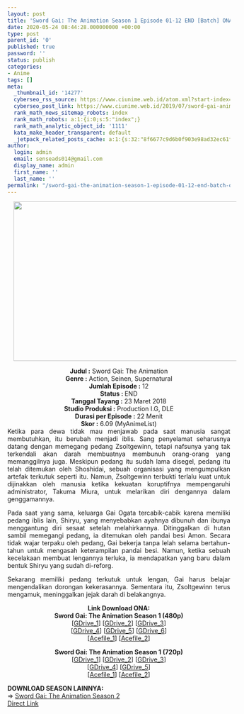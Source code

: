 ```yaml
---
layout: post
title: 'Sword Gai: The Animation Season 1 Episode 01-12 END [Batch] ONA Subtitle Indonesia'
date: 2020-05-24 08:44:28.000000000 +00:00
type: post
parent_id: '0'
published: true
password: ''
status: publish
categories:
- Anime
tags: []
meta:
  _thumbnail_id: '14277'
  cyberseo_rss_source: https://www.ciunime.web.id/atom.xml?start-index=451&max-results=150
  cyberseo_post_link: https://www.ciunime.web.id/2019/07/sword-gai-animation-episode-01-12-end.html
  rank_math_news_sitemap_robots: index
  rank_math_robots: a:1:{i:0;s:5:"index";}
  rank_math_analytic_object_id: '1111'
  kata_make_header_transparent: default
  _jetpack_related_posts_cache: a:1:{s:32:"8f6677c9d6b0f903e98ad32ec61f8deb";a:2:{s:7:"expires";i:1644856604;s:7:"payload";a:0:{}}}
author:
  login: admin
  email: senseads014@gmail.com
  display_name: admin
  first_name: ''
  last_name: ''
permalink: "/sword-gai-the-animation-season-1-episode-01-12-end-batch-ona-subtitle-indonesia/"
---
```

<div class="separator" style="clear: both; text-align: center;"><a href="https://1.bp.blogspot.com/-ml70RJ1lwHM/XTMWF_odk_I/AAAAAAAAcNo/uvBibMD6X98Qm5XnXNi2JD9JLrNXDqyrgCLcBGAs/s1600/Sword%2BGai%2B-%2BThe%2BAnimation.jpg" imageanchor="1" style="margin-left: 1em; margin-right: 1em;"><img border="0" data-original-height="720" data-original-width="1280" height="360" src="{{ site.baseurl }}/assets/2020/05/Sword%2BGai%2B-%2BThe%2BAnimation.jpg" width="640" /></a></div>
<p>
<div style="text-align: center;"><b>Judul</b><b><b> </b>:</b> Sword Gai: The Animation</div>
<div style="text-align: center;"><b><b>Genre :</b></b> Action, Seinen, Supernatural</div>
<div style="text-align: center;"><b>Jumlah Episode :</b> 12<br /><b>Status :&nbsp;</b>END<br /><b>Tanggal Tayang :</b> 23 Maret 2018<br /><b>Studio Produksi :</b> Production I.G, DLE<br /><b>Durasi per Episode :</b> 22 Menit</div>
<div style="text-align: center;"><b>Skor :</b> 6.09 (MyAnimeList)</div>
<div style="text-align: center;"></div>
<div style="text-align: justify;">Ketika para dewa tidak mau menjawab pada saat manusia sangat membutuhkan, itu berubah menjadi iblis. Sang penyelamat seharusnya datang dengan memegang pedang Zsoltgewinn, tetapi nafsunya yang tak terkendali akan darah membuatnya membunuh orang-orang yang memanggilnya juga. Meskipun pedang itu sudah lama disegel, pedang itu telah ditemukan oleh Shoshidai, sebuah organisasi yang mengumpulkan artefak terkutuk seperti itu. Namun, Zsoltgewinn terbukti terlalu kuat untuk dijinakkan oleh manusia ketika kekuatan koruptifnya mempengaruhi administrator, Takuma Miura, untuk melarikan diri dengannya dalam genggamannya.</p>
<p>Pada saat yang sama, keluarga Gai Ogata tercabik-cabik karena memiliki pedang iblis lain, Shiryu, yang menyebabkan ayahnya dibunuh dan ibunya menggantung diri sesaat setelah melahirkannya. Ditinggalkan di hutan sambil memegangi pedang, ia ditemukan oleh pandai besi Amon. Secara tidak wajar terpaku oleh pedang, Gai bekerja tanpa lelah selama bertahun-tahun untuk mengasah keterampilan pandai besi. Namun, ketika sebuah kecelakaan membuat lengannya terluka, ia mendapatkan yang baru dalam bentuk Shiryu yang sudah di-reforg.</p>
<p>Sekarang memiliki pedang terkutuk untuk lengan, Gai harus belajar mengendalikan dorongan kekerasannya. Sementara itu, Zsoltgewinn terus mengamuk, meninggalkan jejak darah di belakangnya.</p></div>
<div style="text-align: justify;"></div>
<div style="text-align: justify;"></div>
<div style="text-align: center;"><b>Link Download ONA:</b></div>
<div style="text-align: center;"><b>Sword Gai: The Animation&nbsp;Season 1&nbsp;(480p)</b></div>
<div style="text-align: center;">[<a href="https://drive.google.com/uc?id=1KKjZUIYScxkVSKRrzwJYU_586qVyw7_r" target="_blank" rel="noopener">GDrive_1</a>] [<a href="https://drive.google.com/uc?id=17jjMOnf-2dLZiIQtvRv7VJlsAoOCBWMB" target="_blank" rel="noopener">GDrive_2</a>] [<a href="https://drive.google.com/u/0/uc?id=1P3n4AoBrlVoyuFKkeGA5IqX9_BYcs71w" target="_blank" rel="noopener">GDrive_3</a>]<br />[<a href="https://drive.google.com/uc?export=download&amp;id=1m-NfWcy3tpdLMkMptJGDgj-k5frnHfif" target="_blank" rel="noopener">GDrive_4</a>] [<a href="https://drive.google.com/u/0/uc?id=1JzAj8g2SH9YlXE7vdJrZwki6CT4E5w2x" target="_blank" rel="noopener">GDrive_5</a>] [<a href="https://drive.google.com/uc?id=1Nq0m82o3KJNyaVCTJdbITgZLMYZW6S0C" target="_blank" rel="noopener">GDrive_6</a>]<br />[<a href="https://acefile.co/f/10035889/swgaiani-480p-wibudesu-com-zip" target="_blank" rel="noopener">Acefile_1</a>] [<a href="https://acefile.co/f/9301453/kusonime-sgta-480p-rar" target="_blank" rel="noopener">Acefile_2</a>]</p>
<p><b>Sword Gai: The Animation&nbsp;Season 1&nbsp;(720p)</b><br />[<a href="https://drive.google.com/uc?id=1BiCROLrhROTliPunGevwBPOfNHbT5FFH" target="_blank" rel="noopener">GDrive_1</a>] [<a href="https://drive.google.com/u/0/uc?id=1rv-NXTlEqtgjVwD-2j0XPiuPbpuiQK6l" target="_blank" rel="noopener">GDrive_2</a>] [<a href="https://drive.google.com/u/0/uc?id=1UrU-LSkqvyocoYpFJmCr2ZAO02UqflYq" target="_blank" rel="noopener">GDrive_3</a>]<br />[<a href="https://drive.google.com/uc?export=download&amp;id=1jgMp-UIPx5M1qJHh0GXJAOYiINjfyi5m" target="_blank" rel="noopener">GDrive_4</a>] [<a href="https://drive.google.com/uc?id=1fWrXU-WxTV6jOfQoG5vA3pACMYMEJ58l" target="_blank" rel="noopener">GDrive_5</a>]<br />[<a href="https://acefile.co/f/10035887/swgaiani-720p-wibudesu-com-zip" target="_blank" rel="noopener">Acefile_1</a>] [<a href="https://acefile.co/f/9301454/kusonime-sgta-720p-rar" target="_blank" rel="noopener">Acefile_2</a>]
<div style="text-align: left;"></div>
<div style="text-align: left;"></div>
<div style="text-align: left;"><b>DOWNLOAD SEASON LAINNYA:</b></div>
<div style="text-align: left;"></div>
<div style="text-align: left;">=&gt;&nbsp;<a href="https://www.ciunime.web.id/2020/05/sword-gai-animation-season-2-episode-01.html" target="_blank" rel="noopener">Sword Gai: The Animation Season 2</a></div>
<div style="text-align: left;"></div>
</div>
<link rel="stylesheet" href="https://cdnjs.cloudflare.com/ajax/libs/font-awesome/4.7.0/css/font-awesome.min.css" />
<div class="divbtn"> <a href="https://handymansurrender.com/fihup8buzv?key=94550f7ce39444073321dde3b8782f97" class="btn"><i class="fa fa-download"></i> Direct Link</a> </div>
